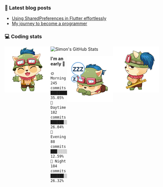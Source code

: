 ### 📘 Latest blog posts

<!-- BLOG-POST-LIST:START -->
- [Using SharedPreferences in Flutter effortlessly](http://blog.simonit.dev/2020/07/15/Using-SharedPreferences-in-Flutter-effortlessly/)
- [My journey to become a programmer](http://blog.simonit.dev/2018/07/14/My-journey-to-become-a-programmer/)
<!-- BLOG-POST-LIST:END -->

### 💻 Coding stats
<img align="right" src="https://raw.githubusercontent.com/simonpham/simonpham/master/assets/images/6kiur.gif" >


<img align="left" src="https://raw.githubusercontent.com/simonpham/simonpham/master/assets/images/5kiur.gif" >

![Simon's GitHub Stats](https://github-readme-stats-obu2qdcs2.vercel.app/api?username=simonpham)

<img align="right" src="https://raw.githubusercontent.com/simonpham/simonpham/master/assets/images/4kiur.gif" >

<!--START_SECTION:waka-->
**I'm an early 🐤** 

```text
🌞 Morning    245 commits    ████████░░░░░░░░░░░░░░░░░   35.05% 
🌆 Daytime    182 commits    ██████░░░░░░░░░░░░░░░░░░░   26.04% 
🌃 Evening    88 commits     ███░░░░░░░░░░░░░░░░░░░░░░   12.59% 
🌙 Night      184 commits    ██████░░░░░░░░░░░░░░░░░░░   26.32%

```



<!--END_SECTION:waka-->
